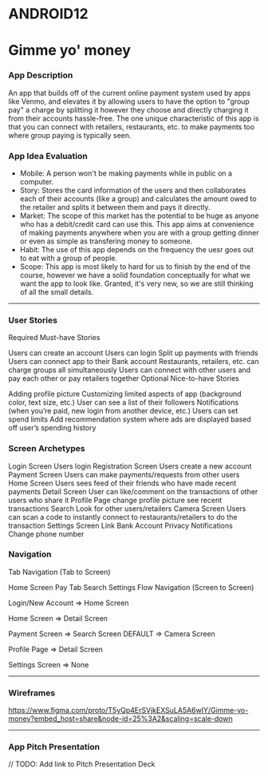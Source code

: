 # ANDROID12

#	Gimme yo' money
### App Description
An app that builds off of the current online payment system used by apps like Venmo, and elevates it by allowing users to have the option to "group pay" a charge by splitting it however they choose and directly charging it from their accounts hassle-free. The one unique characteristic of this app is that you can connect with retailers, restaurants, etc. to make payments too where group paying is typically seen.

### App Idea Evaluation

- Mobile: A person won't be making payments while in public on a computer.
- Story: Stores the card information of the users and then collaborates each of their accounts (like a group) and calculates the amount owed to the retailer and splits it between them and pays it directly.
- Market: The scope of this market has the potential to be huge as anyone who has a debit/credit card can use this. This app aims at convenience of making payments anywhere when you are with a group getting dinner or even as simple as transfering money to someone.
- Habit: The use of this app depends on the frequency the uesr goes out to eat with a group of people.
- Scope: This app is most likely to hard for us to finish by the end of the course, however we have a solid foundation conceptually for what we want the app to look like. Granted, it's very new, so we are still thinking of all the small details.

---

### User Stories 
Required Must-have Stories

Users can create an account
Users can login
Split up payments with friends
Users can connect app to their Bank account
Restaurants, retailers, etc. can charge groups all simultaneously
Users can connect with other users and pay each other or pay retailers together
Optional Nice-to-have Stories

Adding profile picture
Customizing limited aspects of app (background color, text size, etc.)
User can see a list of their followers
Notifications (when you’re paid, new login from another device, etc.)
Users can set spend limits
Add recommendation system where ads are displayed based off user’s spending history

### Screen Archetypes
Login Screen
Users login
Registration Screen
Users create a new account
Payment Screen
Users can make payments/requests from other users
Home Screen
Users sees feed of their friends who have made recent payments
Detail Screen
User can like/comment on the transactions of other users who share it
Profile Page
change profile picture
see recent transactions
Search
Look for other users/retailers
Camera Screen
Users can scan a code to instantly connect to restaurants/retailers to do the transaction
Settings Screen
Link Bank Account
Privacy
Notifications
Change phone number
 
### Navigation
Tab Navigation (Tab to Screen)

Home Screen
Pay Tab
Search
Settings
Flow Navigation (Screen to Screen)

Login/New Account
=> Home Screen

Home Screen
=> Detail Screen

Payment Screen
=> Search Screen DEFAULT
=> Camera Screen

Profile Page
=> Detail Screen

Settings Screen
=> None

---

### Wireframes
https://www.figma.com/proto/T5yQp4ErSVjkEXSuLA5A6wIY/Gimme-yo-money?embed_host=share&node-id=25%3A2&scaling=scale-down

---

### App Pitch Presentation
// TODO: Add link to Pitch Presentation Deck
